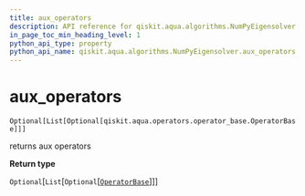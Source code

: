 ```yaml
---
title: aux_operators
description: API reference for qiskit.aqua.algorithms.NumPyEigensolver.aux_operators
in_page_toc_min_heading_level: 1
python_api_type: property
python_api_name: qiskit.aqua.algorithms.NumPyEigensolver.aux_operators
---
```


# aux\_operators

<span id="qiskit.aqua.algorithms.NumPyEigensolver.aux_operators" />

`Optional[List[Optional[qiskit.aqua.operators.operator_base.OperatorBase]]]`

returns aux operators

**Return type**

`Optional`\[`List`\[`Optional`\[[`OperatorBase`](qiskit.aqua.operators.OperatorBase "qiskit.aqua.operators.operator_base.OperatorBase")]]]

